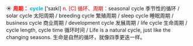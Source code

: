 ☀ <font color="red">**周期：**</font>
<font color="sky blue">**cycle**</font> ['saɪkl] 
<font color="#c00000">n. [C] 循环、周期：</font>seasonal cycle 季节性的循环 / solar cycle 太阳周期 / breeding cycle 繁殖周期 / sleep cycle 睡眠周期 / business cycle 商业周期 / development cycle 发展周期 / life cycle 生命周期 / cycle length, cycle time 循环时间 / Life is a natural cycle, just like the changing seasons. 生命是自然的循环，就像四季更迭一样。
